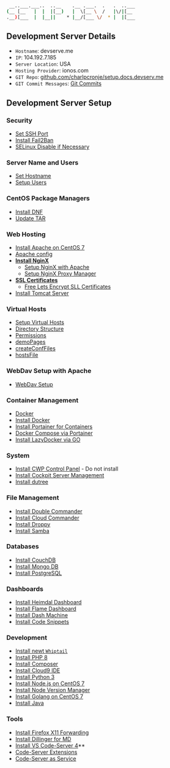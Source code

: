 ```sh
 __..___.___..  ..__    .__ .___.  .   .  ..___
(__ [__   |  |  |[__)   |  \[__ \  /   |\/|[__ 
.__)[___  |  |__||    * |__/[___ \/  * |  |[___                                      
```

## Development Server Details

- `Hostname`: devserve.me
- `IP`: 104.192.7.185
- `Server Location`: USA
- `Hosting Provider`: ionos.com
- `GIT Repo`: [github.com/charlpcronje/setup.docs.devserv.me](https://github.com/charlpcronje/setup.docs.devserv.me)
- `GIT Commit Messages`: [Git Commits](gitCommits.md)

## Development Server Setup

### Security

- [Set SSH Port](sshPort.md)
- [Install Fail2Ban](fail2ban.md)
- [SELinux Disable if Necessary](selinux.md)

### Server Name and Users

- [Set Hostname](hostname.md)
- [Setup Users](users.md)
 
### CentOS Package Managers

- [Install DNF](dnf.md)
- [Update TAR](tar.md)

### Web Hosting

- [Install Apache on CentOS 7](apache.md)
- [Apache config](apacheConfig.md)
- **[Install NginX](nginx.md)**
  - [Setup NginX with Apache](nginxApache.md)
  - [Setup NginX Proxy Manager](nginxProxyManager.md)
- **[SSL Certificates](sslCertificates.md)**
  - [Free Lets Encrypt SLL Certificates](letsEncryptSSL.md)
- [Install Tomcat Server](tomcat.md)

### Virtual Hosts

- [Setup Virtual Hosts](vhosts/README.md)
- [Directory Structure](vhosts/structure.md)
- [Permissions](vhosts/permissions.md)
- [demoPages](vhosts/demoPages.md)
- [createConfFiles](vhosts/createConfFiles.md)
- [hostsFile](vhosts/hostsFile.md)

### WebDav Setup with Apache

- [WebDav Setup](webdav/README.md)

### Container Management

- [Docker](docker/README.md)
- [Install Docker](docker/installDocker.md)
- [Install Portainer for Containers](portainer.md)
- [Docker Compose via Portainer](codeServerDocker.md)
- [Install LazyDocker via GO](lazyDocker.md)

### System

- [Install CWP Control Panel](cwp.md) - Do not install
- [Install Cockpit Server Management](cockpit.md)
- [Install dutree](dutree.md)
 
### File Management

- [Install Double Commander](doublecommander.md)
- [Install Cloud Commander](cloudCommander.md)
- [Install Droppy](droppy.md)
- [Install Samba](samba.md)

### Databases

- [Install CouchDB](couchDB.md)
- [Install Mongo DB](mongodb.md)
- [Install PostgreSQL](postgreSQL.md)

### Dashboards 

- [Install Heimdal Dashboard](heimdal.md)
- [Install Flame Dashboard](flame.md)
- [Install Dash Machine](dashMachine.md)
- [Install Code Snippets](codeSnippets.md)

### Development

- [Install newt `Whiptail`](newt.md)
- [Install PHP 8](php8.md)
- [Install Composer](composer.md)
- [Install Cloud9 IDE](cloud9.md)
- [Install Python 3](python3.md)
- [Install Node.js on CentOS 7](node.md)
- [Install Node Version Manager](nvm.md)
- [Install Golang on CentOS 7](goLang.md)
- [Install Java](java.md)

### Tools

- [Install Firefox X11 Forwarding](firefox.md)
- [Install Dillinger for MD](dillinger.md)
- [Install VS Code-Server 4](codeServer.md)**
- [Code-Server Extensions](codeServerExtensions.md)
- [Code-Server as Service](codeServerService.md)